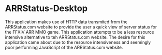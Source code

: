 ARRStatus-Desktop
=================

This application makes use of HTTP data transmited from the ARRStatus.com website to provide the user a quick view of server status for the FFXIV ARR MMO game. This application attempts to be a less resource intensive alternative to teh ARRStatus.com website. The desire for this application came about due to the resource intensiveness and seemingly poor performing JavaScript of the ARRStatus.com website.
